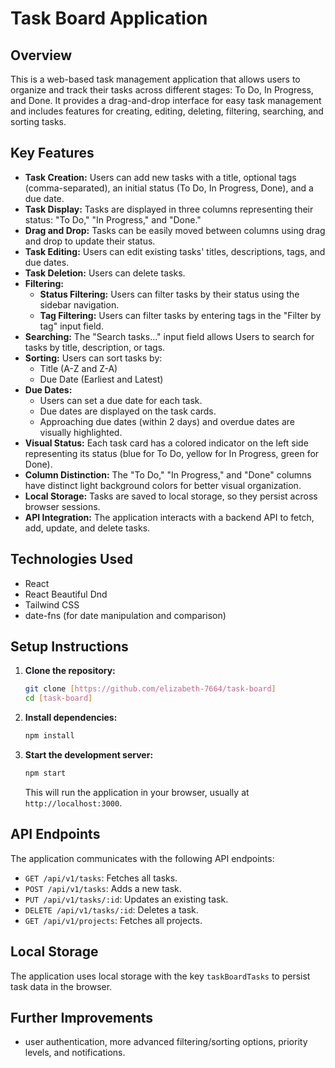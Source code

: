 # Task Board Application

## Overview

This is a web-based task management application that allows users to organize and track their tasks across different stages: To Do, In Progress, and Done. It provides a drag-and-drop interface for easy task management and includes features for creating, editing, deleting, filtering, searching, and sorting tasks.

## Key Features

* **Task Creation:** Users can add new tasks with a title, optional tags (comma-separated), an initial status (To Do, In Progress, Done), and a due date.
* **Task Display:** Tasks are displayed in three columns representing their status: "To Do," "In Progress," and "Done."
* **Drag and Drop:** Tasks can be easily moved between columns using drag and drop to update their status.
* **Task Editing:** Users can edit existing tasks' titles, descriptions, tags, and due dates.
* **Task Deletion:** Users can delete tasks.
* **Filtering:**
    * **Status Filtering:** Users can filter tasks by their status using the sidebar navigation.
    * **Tag Filtering:** Users can filter tasks by entering tags in the "Filter by tag" input field.
* **Searching:** The "Search tasks..." input field allows Users to search for tasks by title, description, or tags.
* **Sorting:** Users can sort tasks by:
    * Title (A-Z and Z-A)
    * Due Date (Earliest and Latest)
* **Due Dates:**
    * Users can set a due date for each task.
    * Due dates are displayed on the task cards.
    * Approaching due dates (within 2 days) and overdue dates are visually highlighted.
* **Visual Status:** Each task card has a colored indicator on the left side representing its status (blue for To Do, yellow for In Progress, green for Done).
* **Column Distinction:** The "To Do," "In Progress," and "Done" columns have distinct light background colors for better visual organization.
* **Local Storage:** Tasks are saved to local storage, so they persist across browser sessions.
* **API Integration:** The application interacts with a backend API to fetch, add, update, and delete tasks.

## Technologies Used

* React
* React Beautiful Dnd
* Tailwind CSS
* date-fns (for date manipulation and comparison)
  

## Setup Instructions

1.  **Clone the repository:**
    ```bash
    git clone [https://github.com/elizabeth-7664/task-board]
    cd [task-board]
    ```
2.  **Install dependencies:**
    ```bash
    npm install
    ```
3.  **Start the development server:**
    ```bash
    npm start
    ```
    This will run the application in your browser, usually at `http://localhost:3000`.

## API Endpoints

The application communicates with the following API endpoints:

* `GET /api/v1/tasks`: Fetches all tasks.
* `POST /api/v1/tasks`: Adds a new task.
* `PUT /api/v1/tasks/:id`: Updates an existing task.
* `DELETE /api/v1/tasks/:id`: Deletes a task.
* `GET /api/v1/projects`: Fetches all projects.


## Local Storage

The application uses local storage with the key `taskBoardTasks` to persist task data in the browser.

## Further Improvements

* user authentication, more advanced filtering/sorting options, priority levels, and notifications.



